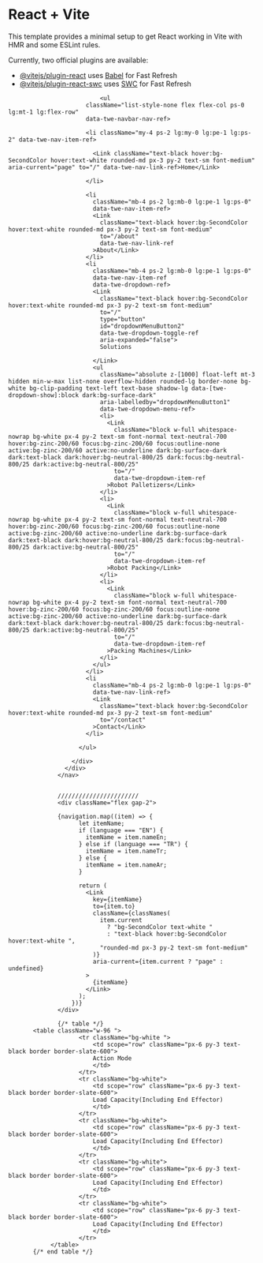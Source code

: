 # React + Vite

This template provides a minimal setup to get React working in Vite with HMR and some ESLint rules.

Currently, two official plugins are available:

- [@vitejs/plugin-react](https://github.com/vitejs/vite-plugin-react/blob/main/packages/plugin-react/README.md) uses [Babel](https://babeljs.io/) for Fast Refresh
- [@vitejs/plugin-react-swc](https://github.com/vitejs/vite-plugin-react-swc) uses [SWC](https://swc.rs/) for Fast Refresh



 <nav
                    className="relative flex w-full flex-nowrap items-center justify-between py-2  lg:flex-wrap  lg:py-4"
                    data-twe-navbar-ref>
                    <div className="flex w-full flex-wrap items-center justify-between px-3">
                      <div
                        className="!visible mt-2 hidden flex-grow basis-[100%] items-center justify-center lg:mt-0 lg:!flex lg:basis-auto"
                        id="navbarSupportedContent8"
                        data-twe-collapse-item>
                       
                              <ul
                          className="list-style-none flex flex-col ps-0 lg:mt-1 lg:flex-row"
                          data-twe-navbar-nav-ref>
                            
                          <li className="my-4 ps-2 lg:my-0 lg:pe-1 lg:ps-2" data-twe-nav-item-ref>
                          
                            <Link className="text-black hover:bg-SecondColor hover:text-white rounded-md px-3 py-2 text-sm font-medium" aria-current="page" to="/" data-twe-nav-link-ref>Home</Link>
                           
                          </li>
                         
                          <li
                            className="mb-4 ps-2 lg:mb-0 lg:pe-1 lg:ps-0"
                            data-twe-nav-item-ref>
                            <Link
                              className="text-black hover:bg-SecondColor hover:text-white rounded-md px-3 py-2 text-sm font-medium"
                              to="/about"
                              data-twe-nav-link-ref
                            >About</Link>
                          </li>
                          <li
                            className="mb-4 ps-2 lg:mb-0 lg:pe-1 lg:ps-0"
                            data-twe-nav-item-ref
                            data-twe-dropdown-ref>
                            <Link
                              className="text-black hover:bg-SecondColor hover:text-white rounded-md px-3 py-2 text-sm font-medium"
                              to="/"
                              type="button"
                              id="dropdownMenuButton2"
                              data-twe-dropdown-toggle-ref
                              aria-expanded="false">
                              Solutions
                              
                            </Link>
                            <ul
                              className="absolute z-[1000] float-left mt-3 hidden min-w-max list-none overflow-hidden rounded-lg border-none bg-white bg-clip-padding text-left text-base shadow-lg data-[twe-dropdown-show]:block dark:bg-surface-dark"
                              aria-labelledby="dropdownMenuButton1"
                              data-twe-dropdown-menu-ref>
                              <li>
                                <Link
                                  className="block w-full whitespace-nowrap bg-white px-4 py-2 text-sm font-normal text-neutral-700 hover:bg-zinc-200/60 focus:bg-zinc-200/60 focus:outline-none active:bg-zinc-200/60 active:no-underline dark:bg-surface-dark dark:text-black dark:hover:bg-neutral-800/25 dark:focus:bg-neutral-800/25 dark:active:bg-neutral-800/25"
                                  to="/"
                                  data-twe-dropdown-item-ref
                                >Robot Palletizers</Link>
                              </li>
                              <li>
                                <Link
                                  className="block w-full whitespace-nowrap bg-white px-4 py-2 text-sm font-normal text-neutral-700 hover:bg-zinc-200/60 focus:bg-zinc-200/60 focus:outline-none active:bg-zinc-200/60 active:no-underline dark:bg-surface-dark dark:text-black dark:hover:bg-neutral-800/25 dark:focus:bg-neutral-800/25 dark:active:bg-neutral-800/25"
                                  to="/"
                                  data-twe-dropdown-item-ref
                                >Robot Packing</Link>
                              </li>
                              <li>
                                <Link
                                  className="block w-full whitespace-nowrap bg-white px-4 py-2 text-sm font-normal text-neutral-700 hover:bg-zinc-200/60 focus:bg-zinc-200/60 focus:outline-none active:bg-zinc-200/60 active:no-underline dark:bg-surface-dark dark:text-black dark:hover:bg-neutral-800/25 dark:focus:bg-neutral-800/25 dark:active:bg-neutral-800/25"
                                  to="/"
                                  data-twe-dropdown-item-ref
                                >Packing Machines</Link>
                              </li>
                            </ul>
                          </li>
                          <li
                            className="mb-4 ps-2 lg:mb-0 lg:pe-1 lg:ps-0"
                            data-twe-nav-link-ref>
                            <Link
                              className="text-black hover:bg-SecondColor hover:text-white rounded-md px-3 py-2 text-sm font-medium"
                              to="/contact"
                            >Contact</Link>
                          </li>
                          
                        </ul>
                           
                      </div>
                    </div>
                  </nav>


                  ///////////////////////
                  <div className="flex gap-2">
                 
                  {navigation.map((item) => {
                        let itemName;
                        if (language === "EN") {
                          itemName = item.nameEn;
                        } else if (language === "TR") {
                          itemName = item.nameTr;
                        } else {
                          itemName = item.nameAr;
                        }

                        return (
                          <Link
                            key={itemName}
                            to={item.to}
                            className={classNames(
                              item.current
                                ? "bg-SecondColor text-white "
                                : "text-black hover:bg-SecondColor hover:text-white ",
                              "rounded-md px-3 py-2 text-sm font-medium"
                            )}
                            aria-current={item.current ? "page" : undefined}
                          >
                            {itemName}
                          </Link>
                        );
                      })} 
                  </div>

                  {/* table */}
           <table className="w-96 ">
                        <tr className="bg-white ">
                            <td scope="row" className="px-6 py-3 text-black border border-slate-600">
                            Action Mode
                            </td>
                        </tr>
                        <tr className="bg-white">
                            <td scope="row" className="px-6 py-3 text-black border border-slate-600">
                            Load Capacity(Including End Effector)
                            </td>
                        </tr>
                        <tr className="bg-white">
                            <td scope="row" className="px-6 py-3 text-black border border-slate-600">
                            Load Capacity(Including End Effector)
                            </td>
                        </tr>
                        <tr className="bg-white">
                            <td scope="row" className="px-6 py-3 text-black border border-slate-600">
                            Load Capacity(Including End Effector)
                            </td>
                        </tr>
                        <tr className="bg-white">
                            <td scope="row" className="px-6 py-3 text-black border border-slate-600">
                            Load Capacity(Including End Effector)
                            </td>
                        </tr>
                </table>
           {/* end table */}